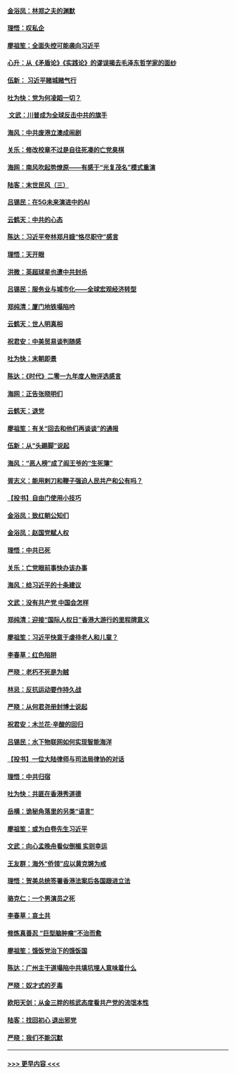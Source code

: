 #### [金浴凤：林郑之夫的渊默](../pages/nsc993/n11737735.md?t=12221711) 
#### [理悟：叹私企](../pages/nsc993/n11737715.md?t=12221711) 
#### [廖祖笙：全面失控可能袭向习近平](../pages/nsc993/n11737704.md?t=12221711) 
#### [心升：从《矛盾论》《实践论》的谬误揭去毛泽东哲学家的面纱](../pages/nsc993/n11736962.md?t=12221711) 
#### [伍新： 习近平赌城赌气行](../pages/nsc993/n11736929.md?t=12221711) 
#### [吐为快：党为何凌蹈一切？](../pages/nsc993/n11736915.md?t=12221711) 
#### [ 文武：川普成为全球反击中共的旗手](../pages/nsc993/n11736882.md?t=12221711) 
#### [海风：中共废港立澳成闹剧](../pages/nsc993/n11735857.md?t=12221711) 
#### [关乐：修改校章不过是自往死凑的亡党臭棋](../pages/nsc993/n11735097.md?t=12221711) 
#### [海网：南风吹起势燎原——有感于“光复茂名”模式重演](../pages/nsc993/n11732308.md?t=12221711) 
#### [陆客：末世民风（三）](../pages/nsc993/n11732211.md?t=12221711) 
#### [吕锡民：在5G未来演进中的AI](../pages/nsc993/n11730010.md?t=12221711) 
#### [云鹤天：中共的心态](../pages/nsc993/n11729906.md?t=12221711) 
#### [陈达：习近平夸林郑月娥“恪尽职守”感言](../pages/nsc993/n11729881.md?t=12221711) 
#### [理悟：天开眼](../pages/nsc993/n11729699.md?t=12221711) 
#### [洪微：英超球星也遭中共封杀](../pages/nsc993/n11727243.md?t=12221711) 
#### [吕锡民：服务业与城市化——全球宏观经济转型](../pages/nsc993/n11725845.md?t=12221711) 
#### [郑纯清：厦门地铁塌陷吟](../pages/nsc993/n11725813.md?t=12221711) 
#### [云鹤天：世人明真相](../pages/nsc993/n11725621.md?t=12221711) 
#### [祝君安：中美贸易谈判随感](../pages/nsc993/n11725609.md?t=12221711) 
#### [吐为快：末朝即景](../pages/nsc993/n11723365.md?t=12221711) 
#### [陈达：《时代》二零一九年度人物评选感言](../pages/nsc993/n11723337.md?t=12221711) 
#### [海网：正告张晓明们](../pages/nsc993/n11723228.md?t=12221711) 
#### [云鹤天：退党](../pages/nsc993/n11723056.md?t=12221711) 
#### [廖祖笙：有关“回去和他们再谈谈”的通报](../pages/nsc993/n11722442.md?t=12221711) 
#### [伍新：从“头踢脚”说起](../pages/nsc993/n11722429.md?t=12221711) 
#### [海风：“恶人榜”成了阎王爷的“生死簿”](../pages/nsc993/n11722272.md?t=12221711) 
#### [胥志义：能用剌刀和鞭子强迫人民共产和公有吗？](../pages/nsc993/n11720569.md?t=12221711) 
#### [【投书】自由门使用小技巧](../pages/nsc993/n11720180.md?t=12221711) 
#### [金浴凤：致红朝公知们](../pages/nsc993/n11720563.md?t=12221711) 
#### [金浴凤：赵国党赋人权](../pages/nsc993/n11720533.md?t=12221711) 
#### [理悟：中共已死](../pages/nsc993/n11720233.md?t=12221711) 
#### [关乐：亡党眼前事快办该办事](../pages/nsc993/n11719160.md?t=12221711) 
#### [海风：给习近平的十条建议](../pages/nsc993/n11717616.md?t=12221711) 
#### [文武：没有共产党 中国会怎样](../pages/nsc993/n11717584.md?t=12221711) 
#### [郑纯清：迎接“国际人权日”香港大游行的里程牌意义](../pages/nsc993/n11717417.md?t=12221711) 
#### [廖祖笙：习近平快意于虐待老人和儿童？](../pages/nsc993/n11715313.md?t=12221711) 
#### [李春草：红色陷阱](../pages/nsc993/n11715029.md?t=12221711) 
#### [严晓：老朽不死是为贼](../pages/nsc993/n11712910.md?t=12221711) 
#### [林忌：反抗运动要作持久战](../pages/nsc993/n11712623.md?t=12221711) 
#### [严晓：从何君尧册封博士说起](../pages/nsc993/n11712465.md?t=12221711) 
#### [祝君安：木兰花·辛酸的回归](../pages/nsc993/n11712381.md?t=12221711) 
#### [吕锡民：水下物联网如何实现智能海洋](../pages/nsc993/n11711158.md?t=12221711) 
#### [【投书】一位大陆律师与司法局律协的对话](../pages/nsc993/n11709675.md?t=12221711) 
#### [理悟：中共归宿](../pages/nsc993/n11710059.md?t=12221711) 
#### [吐为快：共匪在香港秀道德](../pages/nsc993/n11709979.md?t=12221711) 
#### [岳横：诡秘角落里的另类“语言”](../pages/nsc993/n11709792.md?t=12221711) 
#### [廖祖笙：或为白卷先生习近平](../pages/nsc993/n11708330.md?t=12221711) 
#### [文武：向心孟晚舟看似倒楣 实则幸运](../pages/nsc993/n11708236.md?t=12221711) 
#### [王友群：海外“侨领”应以黄克锵为戒](../pages/nsc993/n11706176.md?t=12221711) 
#### [理悟：贺美总统签署香港法案后各国跟进立法](../pages/nsc993/n11706853.md?t=12221711) 
#### [骆克仁：一个男演员之死](../pages/nsc993/n11706677.md?t=12221711) 
#### [李春草：哀土共](../pages/nsc993/n11706255.md?t=12221711) 
#### [修炼真善忍 “巨型脑肿瘤”不治而愈](../pages/nsc993/n11705340.md?t=12221711) 
#### [廖祖笙：饿饭党治下的饿饭国](../pages/nsc993/n11705085.md?t=12221711) 
#### [陈达：广州主干道塌陷中共填坑埋人意味着什么](../pages/nsc993/n11705046.md?t=12221711) 
#### [严晓：奴才式的歹毒](../pages/nsc993/n11704826.md?t=12221711) 
#### [欧阳天剑：从金三胖的核武态度看共产党的流氓本性](../pages/nsc993/n11702238.md?t=12221711) 
#### [陆客：找回初心 退出邪党](../pages/nsc993/n11702213.md?t=12221711) 
#### [严晓：我们不能沉默](../pages/nsc993/n11702110.md?t=12221711) 

----
#### [ >>> 更早内容 <<< ](../indexes/nsc993-earlier.md)
